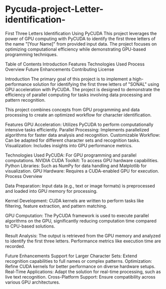 # Pycuda-project-Letter-identification-
First Three Letters Identification Using PyCUDA
This project leverages the power of GPU computing with PyCUDA to identify the first three letters of the name "[Your Name]" from provided input data. The project focuses on optimizing computational efficiency while demonstrating GPU-based programming techniques.

Table of Contents
Introduction
Features
Technologies Used
Process Overview
Future Enhancements
Contributing
License

Introduction
The primary goal of this project is to implement a high-performance solution for identifying the first three letters of "SONAL" using GPU acceleration with PyCUDA. The project is designed to demonstrate the efficiency of parallel computing for tasks involving data processing and pattern recognition.

This project combines concepts from GPU programming and data processing to create an optimized workflow for character identification.

Features
GPU Acceleration: Utilizes PyCUDA to perform computationally intensive tasks efficiently.
Parallel Processing: Implements parallelized algorithms for faster data analysis and recognition.
Customizable Workflow: Can be adapted for different character sets and recognition tasks.
Visualization: Includes insights into GPU performance metrics.

Technologies Used
PyCUDA: For GPU programming and parallel computations.
NVIDIA CUDA Toolkit: To access GPU hardware capabilities.
Python Libraries: Such as NumPy for data handling and Matplotlib for visualization.
GPU Hardware: Requires a CUDA-enabled GPU for execution.
Process Overview

Data Preparation:
Input data (e.g., text or image formats) is preprocessed and loaded into GPU memory for processing.

Kernel Development:
CUDA kernels are written to perform tasks like filtering, feature extraction, and pattern matching.

GPU Computation:
The PyCUDA framework is used to execute parallel algorithms on the GPU, significantly reducing computation time compared to CPU-based solutions.

Result Analysis:
The output is retrieved from the GPU memory and analyzed to identify the first three letters. Performance metrics like execution time are recorded.

Future Enhancements
Support for Larger Character Sets: Extend recognition capabilities to full names or complex patterns.
Optimization: Refine CUDA kernels for better performance on diverse hardware setups.
Real-Time Applications: Adapt the solution for real-time processing, such as live text recognition.
Cross-Platform Support: Ensure compatibility across various GPU architectures.
